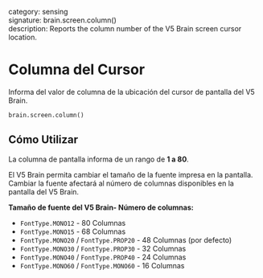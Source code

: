 category: sensing  
signature: brain.screen.column()  
description: Reports the column number of the V5 Brain screen cursor location.

# Columna del Cursor

Informa del valor de columna de la ubicación del cursor de pantalla del V5 Brain.

```don
brain.screen.column()
```

## Cómo Utilizar

La columna de pantalla informa de un rango de **1 a 80**.

El V5 Brain permita cambiar el tamaño de la fuente impresa en la pantalla. Cambiar la fuente afectará al número de columnas disponibles en la pantalla del V5 Brain.

**Tamaño de fuente del V5 Brain- Número de columnas:**

* `FontType.MONO12` - 80 Columnas
* `FontType.MONO15` - 68 Columnas
* `FontType.MONO20` / `FontType.PROP20` - 48 Columnas (por defecto)
* `FontType.MONO30` / `FontType.PROP30` - 32 Columnas
* `FontType.MONO40` / `FontType.PROP40` - 24 Columnas
* `FontType.MONO60` / `FontType.MONO60` - 16 Columnas
	
<advanced>
</advanced>
